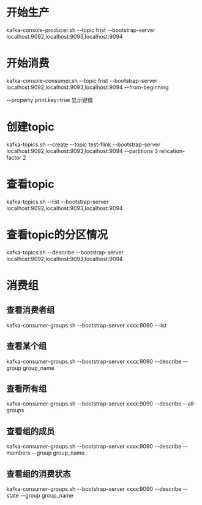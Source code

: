 
# 开始生产
kafka-console-producer.sh --topic frist --bootstrap-server localhost:9092,localhost:9093,localhost:9094
# 开始消费
kafka-console-consumer.sh --topic frist --bootstrap-server localhost:9092,localhost:9093,localhost:9094 --from-beginning

--property print.key=true 显示键值



# 创建topic
kafka-topics.sh  --create --topic test-flink --bootstrap-server  localhost:9092,localhost:9093,localhost:9094 --partitions 3 relication-factor 2


# 查看topic
kafka-topics.sh --list --bootstrap-server localhost:9092,localhost:9093,localhost:9094

# 查看topic的分区情况
kafka-topics.sh --describe  --bootstrap-server localhost:9092,localhost:9093,localhost:9094


# 消费组
## 查看消费者组
kafka-consumer-groups.sh --bootstrap-server xxxx:9090 --list

## 查看某个组
kafka-consumer-groups.sh --bootstrap-server xxxx:9090 --describe --group group_name

## 查看所有组
kafka-consumer-groups.sh --bootstrap-server xxxx:9090 --describe --all-groups


## 查看组的成员
kafka-consumer-groups.sh --bootstrap-server xxxx:9090 --describe --members --group group_name

## 查看组的消费状态
kafka-consumer-groups.sh --bootstrap-server xxxx:9090 --describe --state --group group_name

